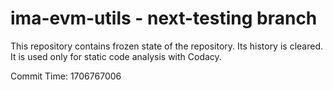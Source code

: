 # ima-evm-utils - next-testing branch

This repository contains frozen state of the repository.
Its history is cleared. It is used only for static code
analysis with Codacy.

Commit Time: 1706767006